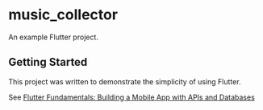 # music_collector

An example Flutter project.

## Getting Started

This project was written to demonstrate the simplicity of using Flutter.

See [Flutter Fundamentals: Building a Mobile App with APIs and Databases](https://medium.com/object-computing/flutter-fundamentals-building-a-mobile-app-with-apis-and-databases-143e6d628678)
